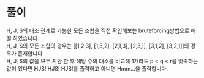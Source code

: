 # 풀이

H, J, S의 대소 관계로 가능한 모든 조합을 직접 확인해보는 bruteforcing방법으로 해결 하였습니다.  
H, J, S의 모든 조합의 경우는 [[1,2,3], [1,3,2], [2,1,3], [2,3,1], [3,1,2], [3,2,1]]의 경우가 존재합니다.  
H, J, S의 값을 모두 치환 한 후 해당 수의 대소를 비교해 1개라도 p < q < r을 맞족하는 값이 있다면 HJS! HJS! HJS!를 출력하고 아니면 Hmm...을 출력합니다.